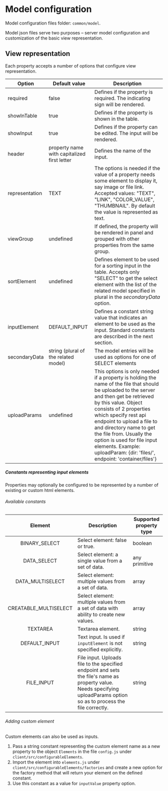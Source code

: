 # Model configuration

Model configuration files folder: `common/model`.

Model json files serve two purposes – server model configuration and customization of the basic view representation.

## View representation
Each property accepts a number of options that configure view representation.

| Option         | Default value                               | Description                                                                                                                                                                                                                                                                                                                                                                                                  |
|----------------|---------------------------------------------|--------------------------------------------------------------------------------------------------------------------------------------------------------------------------------------------------------------------------------------------------------------------------------------------------------------------------------------------------------------------------------------------------------------|
| required       | false                                       | Defines if the property is required. The indicating sign will be rendered.                                                                                                                                                                                                                                                                                                                                   |
| showInTable    | true                                        | Defines if the property is shown in the table.                                                                                                                                                                                                                                                                                                                                                               |
| showInput      | true                                        | Defines if the property can be edited. The input will be rendered.                                                                                                                                                                                                                                                                                                                                           |
| header         | property name with capitalized first letter | Defines the name of the input.                                                                                                                                                                                                                                                                                                                                                                               |
| representation | TEXT                                        | The options is needed if the value of a property needs some element to display it, say image or file link. Accepted values: "TEXT", "LINK", "COLOR_VALUE", "THUMBNAIL". By default the value is represented as text.                                                                                                                                                                                         |
| viewGroup      | undefined                                   | If defined, the property will be rendered in panel and grouped with other properties from the same group.
| sortElement    | undefined                                   | Defines element to be used for a sorting input in the table. Accepts only "SELECT" to get the select element with the list of the related model specified in plural in the _secondaryData_ option.                                                                                                                                                                                                           |
| inputElement   | DEFAULT_INPUT                               | Defines a constant string value that indicates an element to be used as the input. Standard constants are described in the next section.                                                                                                                                                                                                                                                                     |
| secondaryData  | string (plural of the related model)        | The model entries will be used as options for one of SELECT elements                                                                                                                                                                                                                                                                                                                                         |
| uploadParams   | undefined                                   | This options is only needed if a property is holding the name of the file that should be uploaded to the server and then get be retrieved by this value. Object consists of 2 properties which specify rest api endpoint to upload a file to and directory name to get the file from. Usually the option is used for file input elements. Example: uploadParam: {dir: 'files/', endpoint: 'container/files'} |

##### Constants representing input elements
Properties may optionally be configured to be represented by a number of existing or custom html elements.
###### Available constants


|        Element        | Description                                                                                                                                                              | Supported property type |
|:---------------------:|--------------------------------------------------------------------------------------------------------------------------------------------------------------------------|-------------------------|
| BINARY_SELECT         | Select element: false or true.                                                                                                                                   | boolean                 |
| DATA_SELECT           | Select element: a single value from a set of data.                                                                                                                       | any primitive           |
| DATA_MULTISELECT      | Select element: multiple values from a set of data.                                                                                                                      | array                   |
| CREATABLE_MULTISELECT | Select element: multiple values from a set of data with ability to create new values.                                                                                    | array                   |
| TEXTAREA              | Textarea element.                                                                                                                                                        | string                  |
| DEFAULT_INPUT         | Text input. Is used if `inputElement` is not specified explicitly.                                                                                                       | string                  |
| FILE_INPUT            | File input. Uploads file to the specified endpoint and sets the file's name as property value. Needs specifying uploadParams option so as to process the file correctly. | string                  |

###### Adding custom element
Custom elements can also be used as inputs.

1. Pass a string constant representing the custom element name as a new property to the object `Elements` in the file `config.js` under `client/src/configurableElements`.
2. Import the element into `elements.js` under `client/src/configurableElements/factories` and create a new option for the factory method that will return your element on the defined constant.
3. Use this constant as a value for `inputValue` property option.
